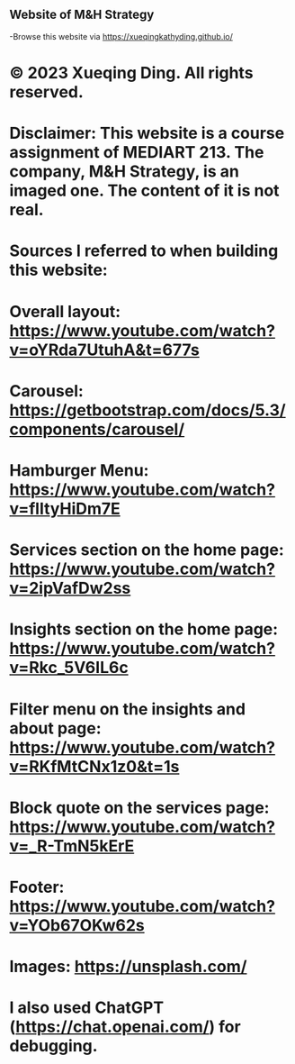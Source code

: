 ## Website of M&H Strategy
  -Browse this website via https://xueqingkathyding.github.io/
# &copy; 2023 Xueqing Ding. All rights reserved.
# Disclaimer: This website is a course assignment of MEDIART 213. The company, M&H Strategy, is an imaged one. The content of it is not real.
# Sources I referred to when building this website:
# Overall layout: https://www.youtube.com/watch?v=oYRda7UtuhA&t=677s
# Carousel: https://getbootstrap.com/docs/5.3/components/carousel/
# Hamburger Menu: https://www.youtube.com/watch?v=flItyHiDm7E
# Services section on the home page: https://www.youtube.com/watch?v=2ipVafDw2ss
# Insights section on the home page: https://www.youtube.com/watch?v=Rkc_5V6IL6c
# Filter menu on the insights and about page: https://www.youtube.com/watch?v=RKfMtCNx1z0&t=1s
# Block quote on the services page: https://www.youtube.com/watch?v=_R-TmN5kErE
# Footer: https://www.youtube.com/watch?v=YOb67OKw62s
# Images: https://unsplash.com/
# I also used ChatGPT (https://chat.openai.com/) for debugging.
